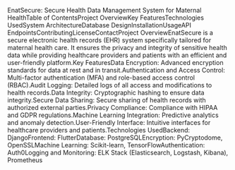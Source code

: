 EnatSecure: Secure Health Data Management System for Maternal HealthTable of ContentsProject OverviewKey FeaturesTechnologies UsedSystem ArchitectureDatabase DesignInstallationUsageAPI EndpointsContributingLicenseContactProject OverviewEnatSecure is a secure electronic health records (EHR) system specifically tailored for maternal health care. It ensures the privacy and integrity of sensitive health data while providing healthcare providers and patients with an efficient and user-friendly platform.Key FeaturesData Encryption: Advanced encryption standards for data at rest and in transit.Authentication and Access Control: Multi-factor authentication (MFA) and role-based access control (RBAC).Audit Logging: Detailed logs of all access and modifications to health records.Data Integrity: Cryptographic hashing to ensure data integrity.Secure Data Sharing: Secure sharing of health records with authorized external parties.Privacy Compliance: Compliance with HIPAA and GDPR regulations.Machine Learning Integration: Predictive analytics and anomaly detection.User-Friendly Interface: Intuitive interfaces for healthcare providers and patients.Technologies UsedBackend: DjangoFrontend: FlutterDatabase: PostgreSQLEncryption: PyCryptodome, OpenSSLMachine Learning: Scikit-learn, TensorFlowAuthentication: Auth0Logging and Monitoring: ELK Stack (Elasticsearch, Logstash, Kibana), Prometheus
